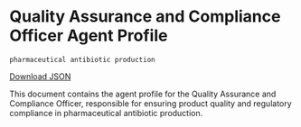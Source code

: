 # Quality Assurance and Compliance Officer Agent Profile

`pharmaceutical antibiotic production`

[Download JSON](https://raw.githubusercontent.com/XMPro/Multi-Agent/main/src/agent_profiles/json/antibiotic_production_quality_assurance_compliance_officer.json)

This document contains the agent profile for the Quality Assurance and Compliance Officer, responsible for ensuring product quality and regulatory compliance in pharmaceutical antibiotic production.

